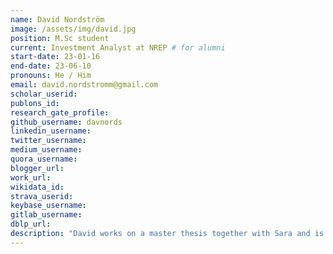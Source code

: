 ```yaml
---
name: David Nordström
image: /assets/img/david.jpg
position: M.Sc student
current: Investment Analyst at NREP # for alumni
start-date: 23-01-16
end-date: 23-06-10  
pronouns: He / Him
email: david.nordstromm@gmail.com
scholar_userid: 
publons_id:
research_gate_profile:
github_username: davnords
linkedin_username: 
twitter_username:
medium_username:
quora_username:
blogger_url:
work_url:
wikidata_id:
strava_userid:
keybase_username:
gitlab_username:
dblp_url:
description: "David works on a master thesis together with Sara and is supervised by Professor Simon Olsson. The objective is to detect meta-stable states in protein folding using VAMPNets and training it with an (E3) equivariant neural network. He is a MSc student in Engineering Mathematics and Computational Science."
---
```

